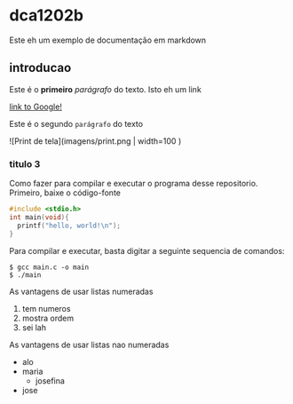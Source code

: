 # dca1202b

Este eh um exemplo de documentação em markdown

## introducao

Este é o **primeiro** _parágrafo_ do texto. Isto eh um link

[link to Google!](http://google.com)

Este é o segundo `parágrafo` do texto

![Print de tela](imagens/print.png  | width=100 )

### titulo 3

Como fazer para compilar e executar o programa desse repositorio. Primeiro, baixe o código-fonte

```c
#include <stdio.h>
int main(void){
  printf("hello, world!\n");
}
```

Para compilar e executar, basta digitar a seguinte sequencia de comandos:

```shell
$ gcc main.c -o main
$ ./main
```

As vantagens de usar listas numeradas

1. tem numeros
2. mostra ordem
3. sei lah

As vantagens de usar listas nao numeradas

* alo
* maria
  * josefina
* jose

